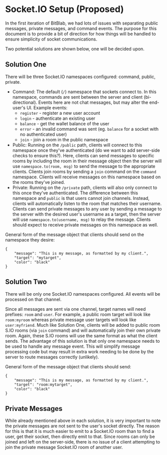 # Socket.IO Setup (Proposed)
In the first iteration of BitBlab, we had lots of issues with separating public messages, private messages, and command events.
The purpose for this document is to provide a bit of direction for how things will be handled to ensure simplicity of socket
communications.

Two potential solutions are shown below, one will be decided upon.

## Solution One

There will be three Socket.IO namespaces configured: command, public, private.

* Command: The default (`/`) namespace that sockets connect to. In this namespace, commands are sent between the server and client (bi-directional).
  Events here are not chat messages, but may alter the end-user's UI. Example events:
  * `register` - register a new user account
  * `login` - authenticate an existing user
  * `balance` - get the wallet balance of the user
  * `error` - an invalid command was sent (eg. `balance` for a socket with no authenticated user)
  * `join` - join a room in the public namespace
* Public: Running on the `/public` path, clients will connect to this namespace once they've authenticated (do we want to add server-side checks
  to ensure this?). Here, clients can send messages to specific rooms by including the room in their message object then the server will use
  `namespace.to(room, msg)` to send the message to the appropriate clients. Clients join rooms by sending a `join` command on the `command` namespace.
  Clients will receive messages on this namespace based on the rooms they've joined.
* Private: Running on the `/private` path, clients will also only connect to this once they've authenticated. The difference between this namespace
  and `public` is that users cannot join channels. Instead, clients will automatically listen to the room that matches their username. Clients can
  send private messages to any user by sending a message to the server with the desired user's username as a target, then the server will use
  `namespace.to(username, msg)` to relay the message. Clients should expect to receive private messages on this namespace as well.

General form of the message object that clients should send on the namespace they desire:
~~~
{
	"message": "This is my message, as formatted by my client.",
	"target": "mytarget",
	"color": "black"
}
~~~

## Solution Two

There will be only one Socket.IO namespaces configured. All events will be processed on that channel.

Since all messages are sent via one channel, target names will need prefixes: `room` and `user`. For example, a public room target will look like `room:myroom` 
whereas private message user targets will look like `user:myfriend`. Much like Solution One, clients will be added to public room S.IO rooms (via `join` command)
and will automatically join their own private room. Again, these S.IO rooms will use the same format as what the client sends. The advantage of this solution
is that only one namespace needs to be used to handle any message event. This will simplify message processing code but may result in extra work needing to be
done by the server to route messages correctly (unlikely).

General form of the message object that clients should send:
~~~
{
	"message": "This is my message, as formatted by my client.",
	"target": "room:mytarget",
	"color": "black"
}
~~~

## Private Messages
While already mentioned above in each solution, it is very important to note the private messages are not sent to the user's socket directly. The reason for this is
that it is much easier to emit to a Socket.IO room than to find a user, get their socket, then directly emit to that. Since rooms can only be joined
and left on the server-side, there is no issue of a client attempting to join the private message Socket.IO room of another user.